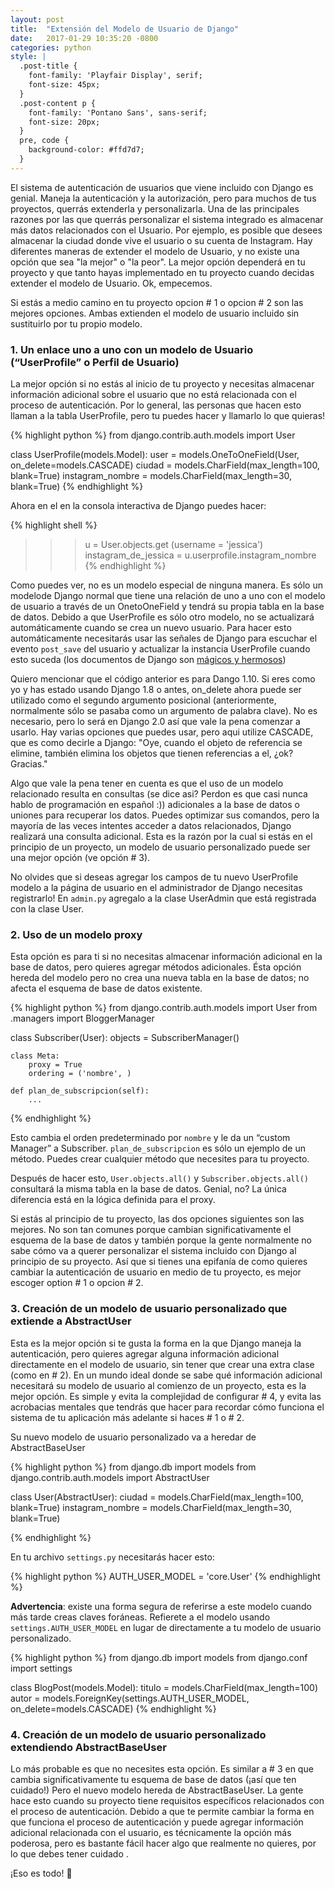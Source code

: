 ```yaml
---
layout: post
title:  "Extensión del Modelo de Usuario de Django"
date:   2017-01-29 10:35:20 -0800
categories: python
style: |
  .post-title {
    font-family: 'Playfair Display', serif;
    font-size: 45px;
  }
  .post-content p {
    font-family: 'Pontano Sans', sans-serif;
    font-size: 20px;
  }
  pre, code {
    background-color: #ffd7d7;
  }
---
```


El sistema de autenticación de usuarios que viene incluido con Django es genial. Maneja la autenticación y la autorización, pero para muchos de tus proyectos, querrás extenderla y personalizarla. Una de las principales razones por las que querrás personalizar el sistema integrado es almacenar más datos relacionados con el Usuario. Por ejemplo, es posible que desees almacenar la ciudad donde vive el usuario o su cuenta de Instagram. Hay diferentes maneras de extender el modelo de Usuario, y no existe una opción que sea "la mejor" o "la peor". La mejor opción dependerá en tu proyecto y que tanto hayas implementado en tu proyecto cuando decidas extender el modelo de Usuario. Ok, empecemos. 

Si estás a medio camino en tu proyecto opcion  # 1 o opcion # 2 son las mejores opciones. Ambas extienden el modelo de usuario incluido sin sustituirlo por tu propio modelo.

### 1. Un enlace uno a uno con un modelo de Usuario (“UserProfile” o Perfil de Usuario)

La mejor opción si no estás al inicio de tu proyecto y necesitas almacenar información adicional sobre el usuario que no está relacionada con el proceso de autenticación. Por lo general, las personas que hacen esto llaman a la tabla UserProfile, pero tu puedes hacer y llamarlo lo que quieras!

{% highlight python %}
from django.contrib.auth.models import User

class UserProfile(models.Model):
    user = models.OneToOneField(User, on_delete=models.CASCADE)
    ciudad = models.CharField(max_length=100, blank=True)
    instagram_nombre = models.CharField(max_length=30, blank=True)
{% endhighlight %}


Ahora en el en la consola interactiva de Django puedes hacer:

{% highlight shell %}
>>> u = User.objects.get (username = 'jessica')
>>> instagram_de_jessica = u.userprofile.instagram_nombre
{% endhighlight %}

Como puedes ver, no es un modelo especial de ninguna manera. Es sólo un modelode  Django normal que tiene una relación de uno a uno con el modelo de usuario a través de un OnetoOneField y tendrá su propia tabla en la base de datos. Debido a que UserProfile es sólo otro modelo, no se actualizará automáticamente cuando se crea un nuevo usuario. Para hacer esto automáticamente necesitarás usar las señales de Django para escuchar el evento `post_save` del usuario y actualizar la instancia UserProfile cuando esto suceda (los documentos de Django son [mágicos y hermosos][django-docs])

Quiero mencionar que el código anterior es para Dango 1.10. Si eres como yo y has estado usando Django 1.8 o antes, on_delete ahora puede ser utilizado como el segundo argumento posicional (anteriormente, normalmente sólo se pasaba como un argumento de palabra clave). No es necesario, pero lo será en Django 2.0 así que vale la pena comenzar a usarlo. Hay varias opciones que puedes usar, pero aqui utilize CASCADE, que es como decirle a Django: "Oye, cuando el objeto de referencia se elimine, también elimina los objetos que tienen referencias a el, ¿ok? Gracias."

Algo que vale la pena tener en cuenta es que el uso de un modelo relacionado resulta en consultas (se dice asi? Perdon es que casi nunca hablo de programación en español :))  adicionales a la base de datos o uniones para recuperar los datos. Puedes optimizar sus comandos, pero la mayoría de las veces intentes acceder a datos relacionados, Django realizará una consulta adicional. Esta es la razón por la cual si estás en el principio de un proyecto, un modelo de usuario personalizado puede ser una mejor opción (ve opción # 3).

No olvides que si deseas agregar los campos de tu nuevo UserProfile modelo a la página de usuario en el administrador de Django necesitas registrarlo! En `admin.py` agregalo a la clase UserAdmin que está registrada con la clase User.


### 2. Uso de un modelo proxy

Esta opción es para ti si no necesitas almacenar información adicional en la base de datos, pero quieres agregar métodos adicionales. Ésta opción hereda del modelo pero no crea una nueva tabla en la base de datos; no afecta el esquema de base de datos existente.

{% highlight python %}
from django.contrib.auth.models import User
from .managers import BloggerManager

class Subscriber(User):
    objects = SubscriberManager()

    class Meta:
        proxy = True
        ordering = ('nombre', )

    def plan_de_subscripcion(self):
        ...
{% endhighlight %}

Esto cambia el orden predeterminado por `nombre` y le da un “custom Manager” a Subscriber. `plan_de_subscripcion` es sólo un ejemplo de un método. Puedes crear cualquier método que necesites para tu proyecto.

Después de hacer esto, `User.objects.all()` y `Subscriber.objects.all()` consultará la misma tabla en la base de datos. Genial, no? La única diferencia está en la lógica definida para el proxy.

Si estás al principio de tu proyecto, las dos opciones siguientes son las mejores. No son tan comunes porque cambian significativamente el esquema de la base de datos y también porque la gente normalmente no sabe cómo va a querer personalizar el sistema incluido con Django al principio de su proyecto. Así que si tienes una epifanía de como quieres cambiar la autenticación de usuario en medio de tu proyecto, es mejor escoger option # 1 o opcion # 2.


### 3. Creación de un modelo de usuario personalizado que extiende a AbstractUser

Esta es la mejor opción si te gusta la forma en la que Django maneja la autenticación, pero quieres agregar alguna información adicional directamente en el modelo de usuario, sin tener que crear una extra clase (como en # 2). En un mundo ideal donde se sabe qué información adicional necesitará su modelo de usuario al comienzo de un proyecto, esta es la mejor opción. Es simple y evita la complejidad de configurar # 4, y evita las acrobacias mentales que tendrás que hacer para recordar cómo funciona el sistema de tu aplicación más adelante si haces # 1 o # 2.

Su nuevo modelo de usuario personalizado va a heredar de AbstractBaseUser

{% highlight python %}
from django.db import models
from django.contrib.auth.models import AbstractUser

class User(AbstractUser):
    ciudad = models.CharField(max_length=100, blank=True)
    instagram_nombre = models.CharField(max_length=30, blank=True)

{% endhighlight %}

En tu archivo `settings.py` necesitarás hacer esto:

{% highlight python %}
AUTH_USER_MODEL = 'core.User'
{% endhighlight %}

**Advertencia**: existe una forma segura de referirse a este modelo cuando más tarde creas claves foráneas. Refierete a el modelo usando `settings.AUTH_USER_MODEL` en lugar de directamente a tu modelo de usuario personalizado.

{% highlight python %}
from django.db import models
from django.conf import settings

class BlogPost(models.Model):
    titulo = models.CharField(max_length=100)
    autor = models.ForeignKey(settings.AUTH_USER_MODEL, on_delete=models.CASCADE)
{% endhighlight %}

### 4. Creación de un modelo de usuario personalizado extendiendo AbstractBaseUser

Lo más probable es que no necesites esta opción. Es similar a # 3 en que cambia significativamente tu esquema de base de datos (¡así que ten cuidado!) Pero el nuevo modelo hereda de AbstractBaseUser. La gente hace esto cuando su proyecto tiene requisitos específicos relacionados con el proceso de autenticación. Debido a que te permite cambiar la forma en que funciona el proceso de autenticación y puede agregar información adicional relacionada con el usuario, es técnicamente la opción más poderosa, pero es bastante fácil hacer algo que realmente no quieres, por lo que debes tener cuidado .

¡Eso es todo! 👋 

[django-docs]: https://docs.djangoproject.com/en/1.10/ref/signals/#post-save
